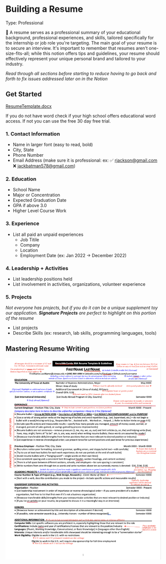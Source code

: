# Building a Resume

Type: Professional

<aside>
📌 A resume serves as a professional summary of your educational background, professional experiences, and skills, tailored specifically for the internship or job role you're targeting. The main goal of your resume is to secure an interview. It's important to remember that resumes aren't one-size-fits-all; while this notion offers tips and guidelines, your resume should effectively represent your unique personal brand and tailored to your industry.

</aside>

_Read through all sections before starting to reduce having to go back and forth to fix issues addressed later on in the Notion_

## Get Started

[ResumeTemplate.docx](ResumeTemplate.docx)

If you do not have word check if your high school offers educational word access. If not you can use the free 30 day free trial.

### 1. Contact Information

- Name in larger font (easy to read, bold)
- City, State
- Phone Number
- Email Address (make sure it is professional: ex: ✅ rjackson@gmail.com ❌ jackbatman578@gmail.com)

### 2. Education

- School Name
- Major or Concentration
- Expected Graduation Date
- GPA if above 3.0
- Higher Level Course Work

### 3. Experience

- List all paid an unpaid experiences
  - Job Titile
  - Company
  - Location
  - Employment Date (ex: Jan 2022 → December 2022)

### 4. Leadership + Activities

- List leadership positions held
- List involvement in activities, organizations, volunteer experience

### 5. Projects

_Not everyone has projects, but if you do it can be a unique supplement toy our application. **Signature Projects** are perfect to highlight on this portion of the resume_

- List projects
- Describe Skills (ex: research, lab skills, programming languages, tools)

## Mastering Resume Writing

![sampleResume.jpg](sampleResume.jpg)
